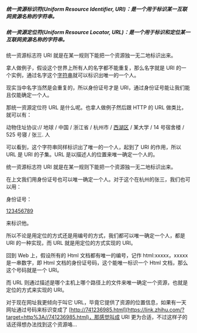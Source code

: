 ##### 统一资源标识符(Uniform Resource Identifier, URI)：是一个用于标识某一互联网资源名称的字符串。

##### 统一资源定位符(Uniform Resource Locator, URL)：是一个用于标识和定位某一互联网资源名称的字符串。



统一资源标志符 URI 就是在某一规则下能把一个资源独一无二地标识出来。

拿人做例子，假设这个世界上所有人的名字都不能重复，那么名字就是 URI 的一个实例，通过名字这个[字符串](https://www.zhihu.com/search?q=字符串&search_source=Entity&hybrid_search_source=Entity&hybrid_search_extra={"sourceType"%3A"answer"%2C"sourceId"%3A154309494})就可以标识出唯一的一个人。

现实当中名字当然是会重复的，所以身份证号才是 URI，通过身份证号能让我们能且仅能确定一个人。

那统一资源定位符 URL 是什么呢。也拿人做例子然后跟 HTTP 的 URL 做类比，就可以有：

动物住址协议:// 地球 / 中国 / 浙江省 / 杭州市 / [西湖区](https://www.zhihu.com/search?q=西湖区&search_source=Entity&hybrid_search_source=Entity&hybrid_search_extra={"sourceType"%3A"answer"%2C"sourceId"%3A154309494}) / 某大学 / 14 号宿舍楼 / 525 号寝 / 张三. 人

可以看到，这个字符串同样标识出了唯一的一个人，起到了 URI 的作用，所以 URL 是 URI 的子集。URL 是以描述人的位置来唯一确定一个人的。



统一资源标志符 URI 就是在某一规则下能把一个资源独一无二地标识出来。

在上文我们用身份证号也可以唯一确定一个人。对于这个在杭州的张三，我们也可以用：

身份证号：

[123456789](tel:123456789)

来标识他。

所以不论是用定位的方式还是用编号的方式，我们都可以唯一确定一个人，都是 URl 的一种实现，而 URL 就是用定位的方式实现的 URI。

回到 Web 上，假设所有的 Html 文档都有唯一的编号，记作 html:xxxxx，xxxxx 是一串数字，即 Html 文档的身份证号码，这个能唯一标识一个 Html 文档，那么这个号码就是一个 URI。

而 URL 则通过描述是哪个主机上哪个路径上的文件来唯一确定一个资源，也就是定位的方式来实现的 URI。

对于现在网址我更倾向于叫它 URL，毕竟它提供了资源的位置信息，如果有一天网址通过号码来标识变成了 [http://741236985.html](https://link.zhihu.com/?target=http%3A//741236985.html)，那感觉叫成 URI 更为合适，不过这样子的话还得想办法找到这个资源咯…